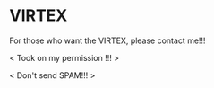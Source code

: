 # VIRTEX
For those who want the VIRTEX, please contact me!!!






< Took on my permission !!! >





< Don't send SPAM!!! >




